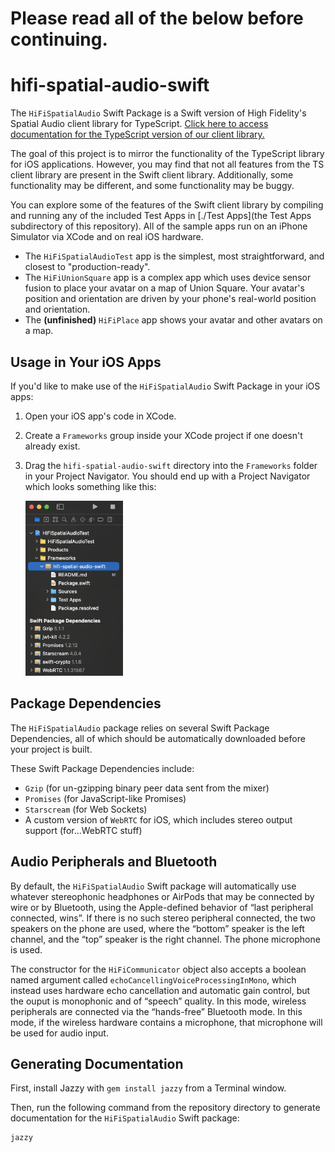 # Please read all of the below before continuing.

# hifi-spatial-audio-swift

The `HiFiSpatialAudio` Swift Package is a Swift version of High Fidelity's Spatial Audio client library for TypeScript. [Click here to access documentation for the TypeScript version of our client library.](https://docs.highfidelity.com/js/latest/index.html)

The goal of this project is to mirror the functionality of the TypeScript library for iOS applications. However, you may find that not all features from the TS client library are present in the Swift client library. Additionally, some functionality may be different, and some functionality may be buggy.

You can explore some of the features of the Swift client library by compiling and running any of the included Test Apps in [./Test Apps](the Test Apps subdirectory of this repository). All of the sample apps run on an iPhone Simulator via XCode and on real iOS hardware.
- The `HiFiSpatialAudioTest` app is the simplest, most straightforward, and closest to "production-ready".
- The `HiFiUnionSquare` app is a complex app which uses device sensor fusion to place your avatar on a map of Union Square. Your avatar's position and orientation are driven by your phone's real-world position and orientation.
- The **(unfinished)** `HiFiPlace` app shows your avatar and other avatars on a map.

## Usage in Your iOS Apps
If you'd like to make use of the `HiFiSpatialAudio` Swift Package in your iOS apps:
1. Open your iOS app's code in XCode.
2. Create a `Frameworks` group inside your XCode project if one doesn't already exist.
3. Drag the `hifi-spatial-audio-swift` directory into the `Frameworks` folder in your Project Navigator. You should end up with a Project Navigator which looks something like this:
    
    <img src="./usage.png" height="280" alt="A screenshot of XCode showing the `hifi-spatial-audio-swift` framework installed.">

## Package Dependencies
The `HiFiSpatialAudio` package relies on several Swift Package Dependencies, all of which should be automatically downloaded before your project is built.

These Swift Package Dependencies include:
- `Gzip` (for un-gzipping binary peer data sent from the mixer)
- `Promises` (for JavaScript-like Promises)
- `Starscream` (for Web Sockets)
- A custom version of `WebRTC` for iOS, which includes stereo output support (for...WebRTC stuff)

## Audio Peripherals and Bluetooth

By default, the `HiFiSpatialAudio` Swift package will automatically use whatever stereophonic headphones or AirPods that may be connected by wire or by Bluetooth, using the Apple-defined behavior of “last peripheral connected, wins”. If there is no such stereo peripheral connected, the two speakers on the phone are used, where the “bottom” speaker is the left channel, and the “top” speaker is the right channel. The phone microphone is used.

The constructor for the `HiFiCommunicator` object also accepts a boolean named argument called `echoCancellingVoiceProcessingInMono`, which instead uses hardware echo cancellation and automatic gain control, but the ouput is monophonic and of “speech” quality. In this mode, wireless peripherals are connected via the “hands-free” Bluetooth mode. In this mode, if the wireless hardware contains a microphone, that microphone will be used for audio input.

## Generating Documentation

First, install Jazzy with `gem install jazzy` from a Terminal window.

Then, run the following command from the repository directory to generate documentation for the `HiFiSpatialAudio` Swift package:

```
jazzy
```
